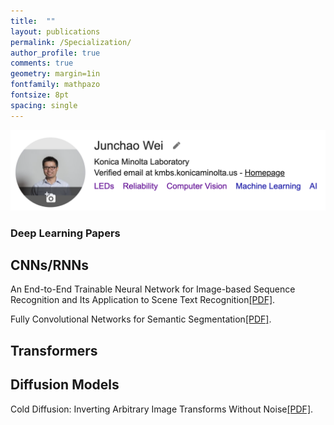 ```yaml
---
title:  ""
layout: publications
permalink: /Specialization/
author_profile: true
comments: true
geometry: margin=1in
fontfamily: mathpazo
fontsize: 8pt
spacing: single
---
```


[<img src="https://raw.githubusercontent.com/jzw0025/jzw0025.github.io/main/_imgs/google-scholar.png">](https://scholar.google.com/citations?user=7sJEXqMAAAAJ&hl=en)

### Deep Learning Papers
## CNNs/RNNs
<body>
<p>An End-to-End Trainable Neural Network for Image-based Sequence Recognition and Its Application to Scene Text Recognition<a href="https://docs.google.com/viewer?url=https://raw.githubusercontent.com/jzw0025/jzw0025.github.io/main/_pdfs/refs/CRNN.pdf">[PDF]</a>.</p>
</body>
<body>
<p>Fully Convolutional Networks for Semantic Segmentation<a href="https://docs.google.com/viewer?url=https://raw.githubusercontent.com/jzw0025/jzw0025.github.io/main/_pdfs/refs/FCN.pdf">[PDF]</a>.</p>
</body>

## Transformers

## Diffusion Models
<body>
<p>Cold Diffusion: Inverting Arbitrary Image Transforms Without Noise<a href="https://docs.google.com/viewer?url=https://raw.githubusercontent.com/jzw0025/jzw0025.github.io/main/_pdfs/refs/Cold Diffusion- Inverting Arbitrary Image Transforms Without Noise.pdf">[PDF]</a>.</p>
</body>
